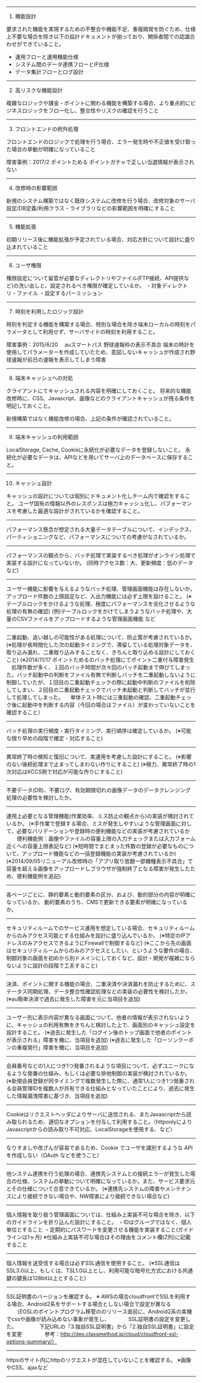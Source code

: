 ----

1. 機能設計

要求された機能を実現するための不整合や機能不足、重複開発を防ぐため、仕様上不要な場合を除き以下の設計ドキュメントが揃っており、関係者間での認識合わせができていること。

- 運用フローと運用機能仕様
- システム間のデータ連携フローとIF仕様
- データ集計フローとログ設計

----

2. 高リスクな機能設計

複雑なロジックや課金・ポイントに関わる機能を構築する場合、より重点的にビジネスロジックをフロー化し、整合性やリスクの確認を行うこと

----

3. フロントエンドの例外処理

フロントエンドのロジックで処理を行う場合、エラー発生時や不正値を受け取った場合の挙動が明確になっていること

障害事例：2017/2 ポイントためる ポイントガチャで正しい当選情報が表示されない

----

4. 改修時の影響範囲

新規のシステム構築ではなく既存システムに改修を行う場合、改修対象のサーバ設定/DB定義/利用クラス・ライブラリなどの影響範囲を明確にすること

----

5. 機能拡張

初期リリース後に機能拡張が予定されている場合、対応方針について設計に盛り込まれていること

----

6. ユーザ権限

権限設定について留意が必要なディレクトリやファイル(FTP接続、API提供など)の洗い出しと、設定されるべき権限が確定しているか。
・対象ディレクトリ・ファイル
・設定するパーミッション

----

7. 時刻を利用したロジック設計

時刻を判定する機能を構築する場合、特別な場合を除き端末ローカルの時刻をパラメータとして利用せず、サーバサイドの時刻を利用すること。

障害事例：2015/6/20　 auスマートパス 野球速報枠の表示不具合 端末の時計を使用してパラメーターを作成していたため、意図しないキャッシュが作成され野球速報が前日の速報を表示してしまう障害

----

8. 端末キャッシュへの対処

クライアントにてキャッシュされる内容を明確にしておくこと。
将来的な機能改修時に、CSS、Javascript、画像などのクライアントキャッシュが残る条件を明記しておくこと。

新規構築ではなく機能改修の場合、上記の条件が確認されていること。
   
----

9. 端末キャッシュの利用範囲

LocalStorage, Cache, Cookieに永続化が必要なデータを登録しないこと。
永続化が必要なデータは、APIなどを用いてサーバ上のデータベースに保存すること。

----

10. キャッシュ設計

キャッシュの設計については個別にドキュメント化しチーム内で確認をすること。
ユーザ固有の情報以外のレスポンスは極力キャッシュ化し、パフォーマンスを考慮した最適な設計がされているかを確認すること。

----

パフォーマンス懸念が想定される大量データテーブルについて、インデックス、パーティショニングなど、パフォーマンスについての考慮がなされているか。

----

パフォーマンスの観点から、バッチ処理で実装するべき処理がオンライン処理で実装する設計になっていないか。
(同時アクセス数：大、更新頻度：低のデータなど)

----

ユーザー機能に影響を与えるようなバッチ処理、管理画面機能は存在しないか。アップロード件数の上限設定など、入出力機能には必ず上限を設けること。
(※テーブルロックをかけるような処理、極度にパフォーマンスを劣化させるような処理の有無の確認)
(例)テーブルロックをかけてしまうようなバッチ処理や、大量のCSVファイルをアップロードするような管理画面機能 など

----

二重起動、追い越しの可能性がある処理について、防止策が考慮されているか。
(※処理が長時間化した次の起動タイミングで、滞留している処理対象データを、取り込み漏れ、二重取り込みすることなく、きちんと取り込める設計にしておくこと)
(※2014/11/17 ポイントためるのバッチ処理にてポイント二重付与障害発生
　処理件数が多く、１回のバッチ時間が次々回のバッチ起動まで伸びてしまった。バッチ起動中の判断をファイル有無で判断しバッチを二重起動しないように制御していたが、１回目の二重起動チェックの際に起動中判断のファイルを削除してしまい、２回目の二重起動チェックでバッチ未起動と判断してバッチが並行して処理してしまった。
　単体テスト時には三重起動の確認、二重起動チェック後に起動中を判断する内容（今回の場合はファイル）が変わっていないことを確認すること）
 
 ----
 
バッチ処理の実行頻度・実行タイミング、実行順序は確定しているか。
(※可能な限り早めの段階で確定・対応すること)

----

異常終了時の検知と復旧について、実運用を考慮した設計にすること。
(※影響のない後続処理まで止まってしまわない作りにすること)
(※極力、異常終了時の1次対応はKCCS側で対応が可能な作りにすること)

----

不要データ(DB)、不要ログ、有効期限切れの画像データのデータクレンジング処理の必要性を検討したか。

----

運用上必要となる管理機能(作業効率、ミス防止の観点から)の実装が検討されているか。
(※手作業で登録する場合、ミスが発生しやすいような管理画面に対して、必要なバリデーションや登録時の便利機能などの実装が考慮されているか
　　便利機能例：画像やファイルの容量上限の入力チェックまたは入力フォーム近くへの容量上限表記など)
(※短時間でまとまった件数の登録が必要なものについて、アップロード機能などの一括登録機能の実装が考慮されているか)
(※2014/09/05リニューアル改修時の「アプリ取り放題一部機種表示不具合」で容量を超える画像をアップロードしブラウザが強制終了となる障害が発生したため、便利機能例を追記)

----

各ページごとに、静的要素と動的要素の区分、および、動的部分の内容が明確になっているか。
動的要素のうち、CMSで更新できる要素が明確になっているか。

----

セキュリティルームでのサービス運用を想定している場合、セキュリティルームからのみアクセス可能とする仕組みを設計に盛り込んでいるか。
(※特定のIPアドレスのみアクセスできるようにFirewallで制御するなど)
(※ここから先の画面はセキュリティルームからのみのアクセスとしたい、というような要件の場合、制御対象の画面を初めから別ドメインにしておくなど、設計・開発が複雑にならないように設計の段階で工夫すること)

----

決済、ポイントに関する機能の場合、二重決済や決済漏れを防止するために、ステータス同期処理、データ整合性確認処理などの実装の必要性を検討したか。
(※au簡単決済で過去に発生した障害を元に当項目を追加)

----

ユーザー別に表示内容が異なる画面について、他者の情報が表示されないように、キャッシュの利用有無をきちんと検討した上で、画面別のキャッシュ設定を設計すること。
(※過去に発生した「ログイン後のトップ画面で他者のポイントが表示される」障害を機に、当項目を追加)
(※過去に発生した「ローソンクーポンの重複発行」障害を機に、当項目を追加)

----

会員番号などの1人につき1つ発番されるような項目について、必ずユニークになるような発番の仕組み、もしくは必要な排他制御の実装が検討されているか。
(※新規会員登録が同タイミングで複数発生した際に、通常1人につき1つ発番される会員管理IDを複数人が共有できる仕組みとなっていたことにより、過去に発生した情報漏洩障害に基づき、当項目を追加)

----

Cookieはリクエストヘッダによりサーバに送信される、またJavascriptから読み取られるため、適切なオプションを付与して利用すること。（httponlyによりJavascriptからの読み取り不可対応、LocalStorageを使用する、など）

----

なりすましや改ざんが容易であるため、Cookie でユーザを識別するような API を作成しない（OAuth などを使うこと）

----

他システム連携を行う処理の場合、連携先システムとの接続エラーが発生した場合の仕様、システムの挙動について明確になっているか。また、サービス要求元とその仕様について合意できているか。
(※連携先システムの障害やメンテナンスにより接続できない場合や、NW障害により接続できない場合など)

----

個人情報を取り扱う管理画面については、仕組み上実装不可な場合を除き、以下のガイドラインを折り込んだ設計にすること。
・IDはグループではなく、個人単位とすること
・定期的にパスワードを変更させる機能を実装すること(ガイドラインは1ヶ月)
※仕組み上実装不可な場合はその理由をコメント欄(Z列)に記載すること

----

個人情報を送受信する場合は必ずSSL通信を使用すること。
(※SSL通信はSSL3.0以上、もしくは、TSL1.0以上とし、利用可能な暗号化方式における共通鍵の鍵長は128bit以上とすること)

----

SSL証明書のバージョンを確認する。
※ AWSの場合cloudfrontでSSLを利用する場合、Android2系をサポートする場合としない場合で設定が異なる
　　（EOSLのポイントプログラム移管ののリリース直前に、Android2系の実機でcssや画像が読み込めない事象が発生し、
　　　 SSL証明書の設定を変更した。
　　　　下記URLの「3.独自SSL証明書」から「2.独自SSL証明書」に設定を変更
　　　　参考：http://dev.classmethod.jp/cloud/cloudfront-ssl-options-summary/）

----

httpsのサイト内にhttpのリクエストが混在していないことを確認する。
※画像やCSS、ajaxなど

----
